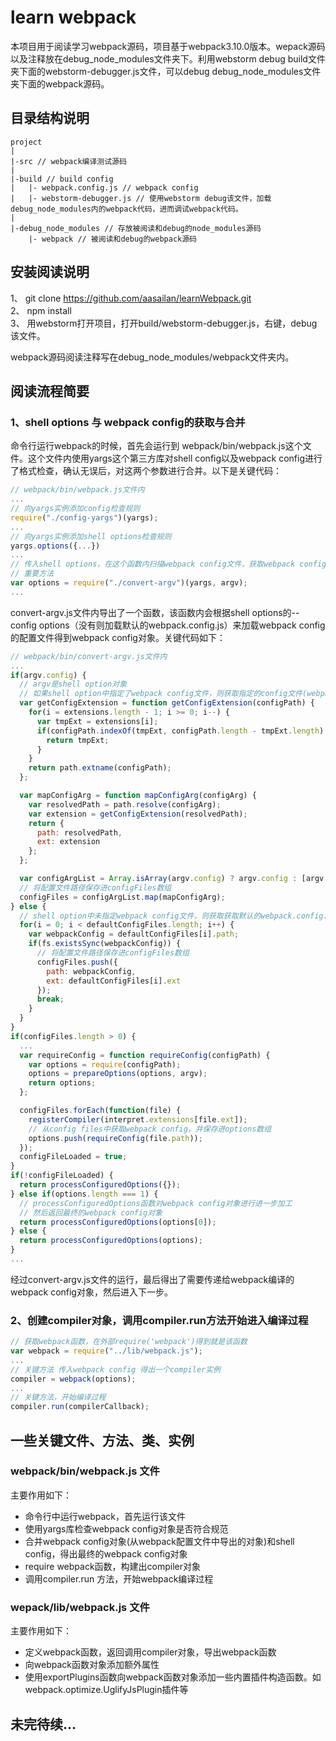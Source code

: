 # learn webpack

本项目用于阅读学习webpack源码，项目基于webpack3.10.0版本。wepack源码以及注释放在debug_node_modules文件夹下。利用webstorm debug build文件夹下面的webstorm-debugger.js文件，可以debug debug_node_modules文件夹下面的webpack源码。

## 目录结构说明
```
project
|
|-src // webpack编译测试源码
|
|-build // build config
|   |- webpack.config.js // webpack config
|   |- webstorm-debugger.js // 使用webstorm debug该文件，加载debug_node_modules内的webpack代码，进而调试webpack代码。
|
|-debug_node_modules // 存放被阅读和debug的node_modules源码
    |- webpack // 被阅读和debug的webpack源码

```

## 安装阅读说明
1、 git clone https://github.com/aasailan/learnWebpack.git   
2、 npm install   
3、 用webstorm打开项目，打开build/webstorm-debugger.js，右键，debug该文件。

webpack源码阅读注释写在debug_node_modules/webpack文件夹内。

## 阅读流程简要
### 1、shell options 与 webpack config的获取与合并
命令行运行webpack的时候，首先会运行到 webpack/bin/webpack.js这个文件。这个文件内使用yargs这个第三方库对shell config以及webpack config进行了格式检查，确认无误后，对这两个参数进行合并。以下是关键代码：
```javascript
// webpack/bin/webpack.js文件内
...
// 向yargs实例添加config检查规则
require("./config-yargs")(yargs);
...
// 向yargs实例添加shell options检查规则
yargs.options({...})
...
// 传入shell options，在这个函数内扫描webpack config文件，获取webpack config对象
// 重要方法
var options = require("./convert-argv")(yargs, argv);
...
```
convert-argv.js文件内导出了一个函数，该函数内会根据shell options的--config options（没有则加载默认的webpack.config.js）来加载webpack config的配置文件得到webpack config对象。关键代码如下：
``` javascript
// webpack/bin/convert-argv.js文件内
...
if(argv.config) {
  // argv是shell option对象
  // 如果shell option中指定了webpack config文件，则获取指定的config文件(webpack --config)
  var getConfigExtension = function getConfigExtension(configPath) {
    for(i = extensions.length - 1; i >= 0; i--) {
      var tmpExt = extensions[i];
      if(configPath.indexOf(tmpExt, configPath.length - tmpExt.length) > -1) {
        return tmpExt;
      }
    }
    return path.extname(configPath);
  };

  var mapConfigArg = function mapConfigArg(configArg) {
    var resolvedPath = path.resolve(configArg);
    var extension = getConfigExtension(resolvedPath);
    return {
      path: resolvedPath,
      ext: extension
    };
  };

  var configArgList = Array.isArray(argv.config) ? argv.config : [argv.config];
  // 将配置文件路径保存进configFiles数组
  configFiles = configArgList.map(mapConfigArg);
} else {
  // shell option中未指定webpack config文件，则获取获取默认的webpack.config.js文件作为配置文件
  for(i = 0; i < defaultConfigFiles.length; i++) {
    var webpackConfig = defaultConfigFiles[i].path;
    if(fs.existsSync(webpackConfig)) {
      // 将配置文件路径保存进configFiles数组
      configFiles.push({
        path: webpackConfig,
        ext: defaultConfigFiles[i].ext
      });
      break;
    }
  }
}
if(configFiles.length > 0) {
  ...
  var requireConfig = function requireConfig(configPath) {
    var options = require(configPath);
    options = prepareOptions(options, argv);
    return options;
  };

  configFiles.forEach(function(file) {
    registerCompiler(interpret.extensions[file.ext]);
    // 从config files中获取webpack config，并保存进options数组
    options.push(requireConfig(file.path));
  });
  configFileLoaded = true;
}
if(!configFileLoaded) {
  return processConfiguredOptions({});
} else if(options.length === 1) {
  // processConfiguredOptions函数对webpack config对象进行进一步加工
  // 然后返回最终的webpack config对象
  return processConfiguredOptions(options[0]);
} else {
  return processConfiguredOptions(options);
}
...
```
经过convert-argv.js文件的运行，最后得出了需要传递给webpack编译的webpack config对象，然后进入下一步。


### 2、创建compiler对象，调用compiler.run方法开始进入编译过程
```javascript
// 获取webpack函数，在外部require('webpack')得到就是该函数
var webpack = require("../lib/webpack.js");
...
// 关键方法 传入webpack config 得出一个compiler实例
compiler = webpack(options);
...
// 关键方法，开始编译过程
compiler.run(compilerCallback);
```

## 一些关键文件、方法、类、实例
### webpack/bin/webpack.js 文件
主要作用如下：   
  * 命令行中运行webpack，首先运行该文件
  * 使用yargs库检查webpack config对象是否符合规范
  * 合并webpack config对象(从webpack配置文件中导出的对象)和shell config，得出最终的webpack config对象
  * require webpack函数，构建出compiler对象
  * 调用compiler.run 方法，开始webpack编译过程

### wepack/lib/webpack.js 文件
主要作用如下：   
  * 定义webpack函数，返回调用compiler对象，导出webpack函数
  * 向webpack函数对象添加额外属性
  * 使用exportPlugins函数向webpack函数对象添加一些内置插件构造函数。如webpack.optimize.UglifyJsPlugin插件等

## 未完待续...
